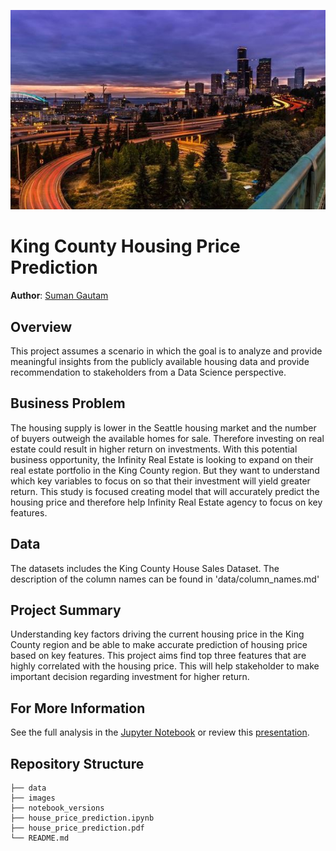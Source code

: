 ![lens](./images/downtown_Seattle.jpg)

# King County Housing Price Prediction 

**Author**: [Suman Gautam](mailto:smngeo@gmail.com)

## Overview

This project assumes a scenario in which the goal is to analyze and provide meaningful insights from the publicly available housing data and provide recommendation to stakeholders from a Data Science perspective.


## Business Problem

The housing supply is lower in the Seattle housing market and the number of buyers outweigh the available homes for sale. Therefore investing on real estate could result in higher return on investments. With this potential business opportunity, the Infinity Real Estate is looking to expand on their real estate portfolio in the King County region. But they want to understand which key variables to focus on so that their investment will yield greater return. This study is focused creating model that will accurately predict the housing price and therefore help Infinity Real Estate agency to focus on key features.

## Data

The datasets includes the King County House Sales Dataset. The description of the column names can be found in 'data/column_names.md'


## Project Summary

Understanding key factors driving the current housing price in the King County region and be able to make accurate prediction of housing price based on key features. This project aims find top three features that are highly correlated with the housing price. This will help stakeholder to make important decision regarding investment for higher return.  



## For More Information

See the full analysis in the [Jupyter Notebook](./house_price_prediction.ipynb) or review this [presentation](./house_price_prediction.pdf).



## Repository Structure

```
├── data
├── images
├── notebook_versions
├── house_price_prediction.ipynb
├── house_price_prediction.pdf
└── README.md
```
